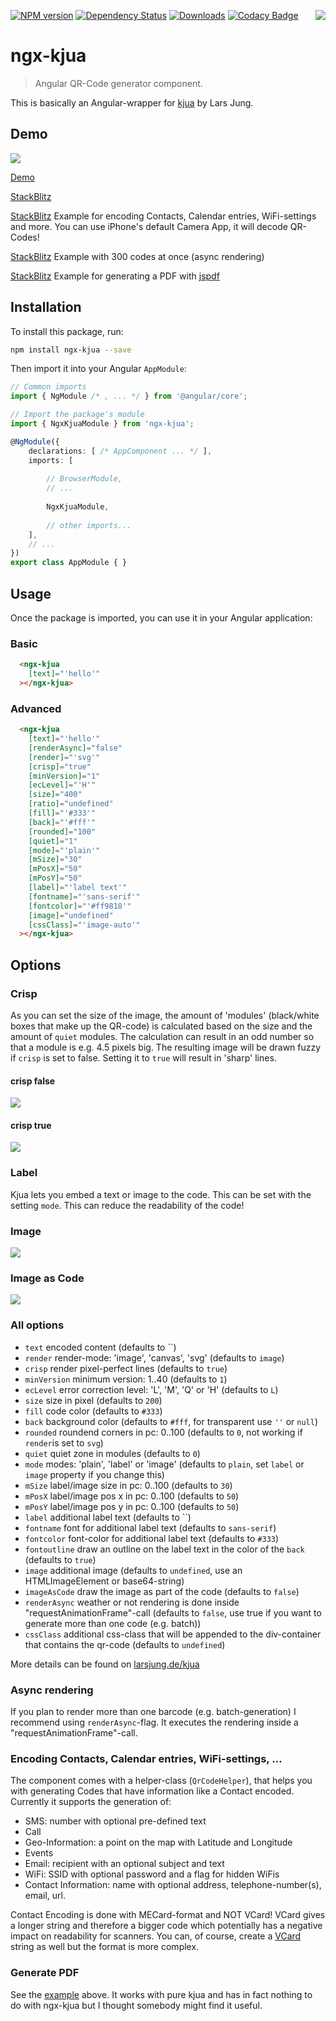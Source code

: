 [![NPM version](https://img.shields.io/npm/v/ngx-kjua.svg?&label=npm)](https://www.npmjs.com/package/ngx-kjua) 
[![Dependency Status](https://david-dm.org/werthdavid/ngx-kjua.svg)](https://david-dm.org/werthdavid/ngx-kjua)
[![Downloads](https://img.shields.io/npm/dm/ngx-kjua.svg)](https://npmjs.org/package/ngx-kjua)
[![Codacy Badge](https://api.codacy.com/project/badge/Grade/2ef6c180329a44cc9fd95abc77fc8c1d)](https://www.codacy.com/app/werthdavid/ngx-kjua?utm_source=github.com&amp;utm_medium=referral&amp;utm_content=werthdavid/ngx-kjua&amp;utm_campaign=Badge_Grade)
<img align="right" src="https://raw.githubusercontent.com/werthdavid/ngx-kjua/master/docs/readme-logo.png"/>

# ngx-kjua

> Angular QR-Code generator component.

This is basically an Angular-wrapper for [kjua](https://github.com/lrsjng/kjua) by Lars Jung.

## Demo

<img src="https://raw.githubusercontent.com/werthdavid/ngx-kjua/master/docs/demo.png"/>

[Demo](https://werthdavid.github.io/ngx-kjua/index.html)

[StackBlitz](https://stackblitz.com/edit/ngx-kjua-example-7) 

[StackBlitz](https://stackblitz.com/edit/ngx-kjua-helper?file=app/app.component.ts) Example for encoding Contacts, Calendar entries, WiFi-settings and more. You can use iPhone's default Camera App, it will decode QR-Codes!

[StackBlitz](https://stackblitz.com/edit/ngx-kjua-batch?file=app/app.component.html) Example with 300 codes at once (async rendering)

[StackBlitz](https://stackblitz.com/edit/ngx-kjua-batch-jspdf?file=app%2Fapp.component.ts) Example for generating a PDF with [jspdf](https://github.com/MrRio/jsPDF)

## Installation

To install this package, run:

```bash
npm install ngx-kjua --save
```

Then import it into your Angular `AppModule`:

```typescript
// Common imports
import { NgModule /* , ... */ } from '@angular/core';

// Import the package's module
import { NgxKjuaModule } from 'ngx-kjua';

@NgModule({
    declarations: [ /* AppComponent ... */ ],
    imports: [
    
        // BrowserModule, 
        // ...
        
        NgxKjuaModule,
        
        // other imports...
    ],
    // ...
})
export class AppModule { }
```

## Usage

Once the package is imported, you can use it in your Angular application:

### Basic

```html
  <ngx-kjua
    [text]="'hello'"
  ></ngx-kjua>
```

### Advanced

```html
  <ngx-kjua
    [text]="'hello'"
    [renderAsync]="false"
    [render]="'svg'"
    [crisp]="true"
    [minVersion]="1"
    [ecLevel]="'H'"
    [size]="400"
    [ratio]="undefined"
    [fill]="'#333'"
    [back]="'#fff'"
    [rounded]="100"
    [quiet]="1"
    [mode]="'plain'"
    [mSize]="30"
    [mPosX]="50"
    [mPosY]="50"
    [label]="'label text'"
    [fontname]="'sans-serif'"
    [fontcolor]="'#ff9818'"
    [image]="undefined"
    [cssClass]="'image-auto'"
  ></ngx-kjua>
```

## Options

### Crisp

As you can set the size of the image, the amount of 'modules' (black/white boxes that make up the QR-code) is calculated based on the size and the amount of `quiet` modules. The calculation can result in an odd number so that a module is e.g. 4.5 pixels big. The resulting image will be drawn fuzzy if `crisp` is set to false. Setting it to `true` will result in 'sharp' lines.

#### crisp false
<img src="https://raw.githubusercontent.com/werthdavid/kjua/master/docs/no-crisp.jpg"/>

#### crisp true
<img src="https://raw.githubusercontent.com/werthdavid/kjua/master/docs/crisp.jpg"/>


### Label
Kjua lets you embed a text or image to the code. This can be set with the setting `mode`.
This can reduce the readability of the code!

### Image
<img src="https://raw.githubusercontent.com/werthdavid/kjua/master/docs/image.png"/>

### Image as Code
<img src="https://raw.githubusercontent.com/werthdavid/kjua/master/docs/image-as-code.png"/>


### All options

* `text` encoded content (defaults to ``)
* `render` render-mode: 'image', 'canvas', 'svg' (defaults to `image`)
* `crisp` render pixel-perfect lines (defaults to `true`)
* `minVersion` minimum version: 1..40 (defaults to `1`)
* `ecLevel` error correction level: 'L', 'M', 'Q' or 'H' (defaults to `L`)
* `size` size in pixel (defaults to `200`)
* `fill` code color (defaults to `#333`)
* `back` background color (defaults to `#fff`, for transparent use `''` or `null`)
* `rounded` roundend corners in pc: 0..100 (defaults to `0`, not working if `render`is set to `svg`)
* `quiet` quiet zone in modules (defaults to `0`)
* `mode` modes: 'plain', 'label' or 'image' (defaults to `plain`, set `label` or `image` property if you change this)
* `mSize` label/image size in pc: 0..100 (defaults to `30`)
* `mPosX` label/image pos x in pc: 0..100 (defaults to `50`)
* `mPosY` label/image pos y in pc: 0..100 (defaults to `50`)
* `label` additional label text (defaults to ``)
* `fontname` font for additional label text (defaults to `sans-serif`)
* `fontcolor` font-color for additional label text (defaults to `#333`)
* `fontoutline` draw an outline on the label text in the color of the `back` (defaults to `true`)
* `image` additional image (defaults to `undefined`, use an HTMLImageElement or base64-string)
* `imageAsCode` draw the image as part of the code (defaults to `false`)
* `renderAsync` weather or not rendering is done inside "requestAnimationFrame"-call (defaults to `false`, use true if you want to generate more than one code (e.g. batch))
* `cssClass` additional css-class that will be appended to the div-container that contains the qr-code (defaults to `undefined`)

More details can be found on [larsjung.de/kjua](https://larsjung.de/kjua/)

### Async rendering

If you plan to render more than one barcode (e.g. batch-generation) I recommend using `renderAsync`-flag. It executes the rendering inside a "requestAnimationFrame"-call.

### Encoding Contacts, Calendar entries, WiFi-settings, ...

The component comes with a helper-class (`QrCodeHelper`), that helps you with generating Codes that have information like a Contact encoded.
Currently it supports the generation of:

* SMS: number with optional pre-defined text
* Call
* Geo-Information: a point on the map with Latitude and Longitude
* Events
* Email: recipient with an optional subject and text
* WiFi: SSID with optional password and a flag for hidden WiFis
* Contact Information: name with optional address, telephone-number(s), email, url.

Contact Encoding is done with MECard-format and NOT VCard! VCard gives a longer string and therefore a
bigger code which potentially has a negative impact on readability for scanners. 
You can, of course, create a [VCard](https://en.wikipedia.org/wiki/VCard) string as well but the format is more complex.

### Generate PDF

See the [example](https://stackblitz.com/edit/ngx-kjua-batch-jspdf?file=app%2Fapp.component.ts) above. 
It works with pure kjua and has in fact nothing to do with ngx-kjua but I thought somebody might find it useful.

